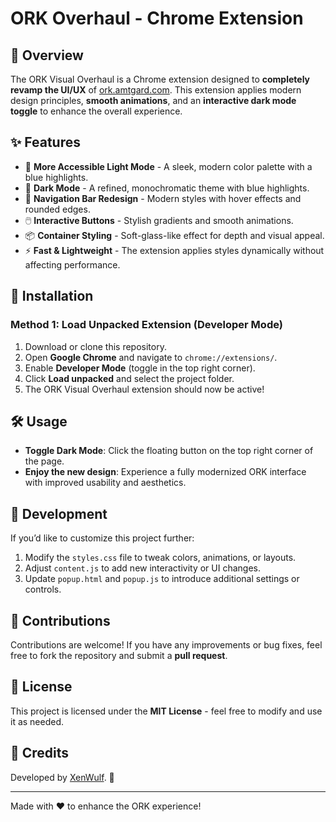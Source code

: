 # ORK Overhaul - Chrome Extension

## 🚀 Overview
The ORK Visual Overhaul is a Chrome extension designed to **completely revamp the UI/UX** of [ork.amtgard.com](https://ork.amtgard.com). This extension applies modern design principles, **smooth animations**, and an **interactive dark mode toggle** to enhance the overall experience.

## ✨ Features
- 🌈 **More Accessible Light Mode** - A sleek, modern color palette with a blue highlights.
- 🌙 **Dark Mode** - A refined, monochromatic theme with blue highlights.
- 🎨 **Navigation Bar Redesign** - Modern styles with hover effects and rounded edges.
- 🖱️ **Interactive Buttons** - Stylish gradients and smooth animations.
- 📦 **Container Styling** - Soft-glass-like effect for depth and visual appeal.
- ⚡ **Fast & Lightweight** - The extension applies styles dynamically without affecting performance.

## 📜 Installation
### Method 1: Load Unpacked Extension (Developer Mode)
1. Download or clone this repository.
2. Open **Google Chrome** and navigate to `chrome://extensions/`.
3. Enable **Developer Mode** (toggle in the top right corner).
4. Click **Load unpacked** and select the project folder.
5. The ORK Visual Overhaul extension should now be active!

## 🛠️ Usage
- **Toggle Dark Mode**: Click the floating button on the top right corner of the page.
- **Enjoy the new design**: Experience a fully modernized ORK interface with improved usability and aesthetics.

## 🔧 Development
If you’d like to customize this project further:
1. Modify the `styles.css` file to tweak colors, animations, or layouts.
2. Adjust `content.js` to add new interactivity or UI changes.
3. Update `popup.html` and `popup.js` to introduce additional settings or controls.

## 🤝 Contributions
Contributions are welcome! If you have any improvements or bug fixes, feel free to fork the repository and submit a **pull request**.

## 📜 License
This project is licensed under the **MIT License** - feel free to modify and use it as needed.

## 👤 Credits
Developed by [XenWulf](https://github.com/XenWulf). 🎉

---
Made with ❤️ to enhance the ORK experience!
